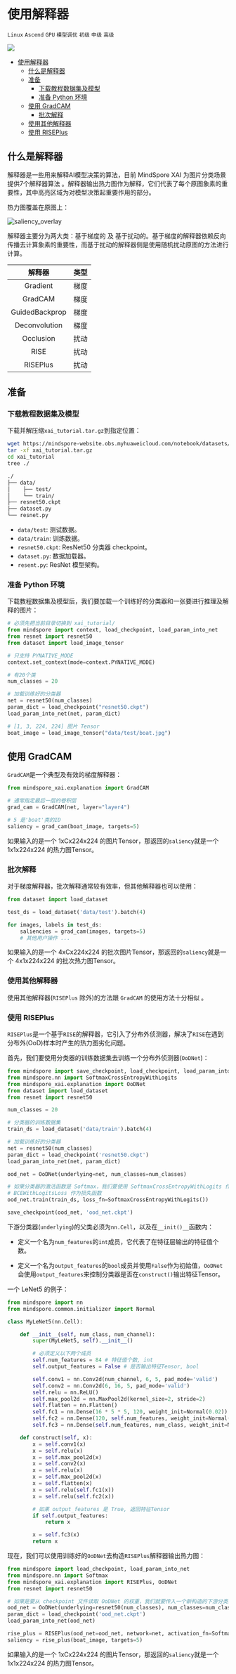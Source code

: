 # 使用解释器

`Linux` `Ascend` `GPU` `模型调优` `初级` `中级` `高级`

<a href="https://gitee.com/mindspore/docs/blob/master/docs/xai/docs/source_zh_cn/using_expainers.md" target="_blank"><img src="https：//gitee.com/mindspore/docs/raw/master/resource/_static/logo_source.png"></a>

<!-- TOC -->

- [使用解释器](#使用解释器)
    - [什么是解释器](#什么是解释器)
    - [准备](#准备)
        - [下载教程数据集及模型](#下载教程数据集及模型)
        - [准备 Python 环境](#准备-python-环境)
    - [使用 GradCAM](#使用-gradcam)
        - [批次解释](#批次解释)
    - [使用其他解释器](#使用其他解释器)
    - [使用 RISEPlus](#使用-riseplus)

<!-- /TOC -->

## 什么是解释器

解释器是一些用来解释AI模型决策的算法，目前 MindSpore XAI 为图片分类场景提供7个解释器算法 。解释器输出热力图作为解释，它们代表了每个原图象素的重要性，其中高亮区域为对模型决策起重要作用的部分。

热力图覆盖在原图上：

![saliency_overlay](./images/saliency_overlay.png)

解释器主要分为两大类：基于梯度的 及 基于扰动的。基于梯度的解释器依赖反向传播去计算象素的重要性，而基于扰动的解释器侧是使用随机扰动原图的方法进行计算。

| 解释器              | 类型             |
|:------------------:|:----------------:|
| Gradient           | 梯度             |
| GradCAM            | 梯度             |
| GuidedBackprop     | 梯度             |
| Deconvolution      | 梯度             |
| Occlusion          | 扰动             |
| RISE               | 扰动             |
| RISEPlus           | 扰动             |

## 准备

### 下载教程数据集及模型

下载并解压缩`xai_tutorial.tar.gz`到指定位置：

```bash
wget https://mindspore-website.obs.myhuaweicloud.com/notebook/datasets/xai/xai_tutorial.tar.gz
tar -xf xai_tutorial.tar.gz
cd xai_tutorial
tree ./
```

```bash
./
├── data/
│    ├── test/
│    └── train/
├── resnet50.ckpt
├── dataset.py
└── resnet.py
```

- `data/test`: 测试数据。
- `data/train`: 训练数据。
- `resnet50.ckpt`: ResNet50 分类器 checkpoint。
- `dataset.py`: 数据加载器。
- `resent.py`: ResNet 模型架构。

### 准备 Python 环境

下载教程数据集及模型后，我们要加载一个训练好的分类器和一张要进行推理及解释的图片：

```python
# 必须先把当前目录切换到 xai_tutorial/
from mindspore import context, load_checkpoint, load_param_into_net
from resnet import resnet50
from dataset import load_image_tensor

# 只支持 PYNATIVE_MODE
context.set_context(mode=context.PYNATIVE_MODE)

# 有20个类
num_classes = 20

# 加载训练好的分类器
net = resnet50(num_classes)
param_dict = load_checkpoint("resnet50.ckpt")
load_param_into_net(net, param_dict)

# [1, 3, 224, 224] 图片 Tensor
boat_image = load_image_tensor("data/test/boat.jpg")
```

## 使用 GradCAM

`GradCAM`是一个典型及有效的梯度解释器：

```python
from mindspore_xai.explanation import GradCAM

# 通常指定最后一层的卷积层
grad_cam = GradCAM(net, layer="layer4")

# 5 是'boat'类的ID
saliency = grad_cam(boat_image, targets=5)
```

如果输入的是一个 1xCx224x224 的图片Tensor，那返回的`saliency`就是一个 1x1x224x224 的热力图Tensor。

### 批次解释

对于梯度解释器，批次解释通常较有效率，但其他解释器也可以使用：

```python
from dataset import load_dataset

test_ds = load_dataset('data/test').batch(4)

for images, labels in test_ds:
    saliencies = grad_cam(images, targets=5)
    # 其他用户操作 ...
```

如果输入的是一个 4xCx224x224 的批次图片Tensor，那返回的`saliency`就是一个 4x1x224x224 的批次热力图Tensor。

### 使用其他解释器

使用其他解释器(`RISEPlus` 除外)的方法跟 `GradCAM` 的使用方法十分相似 。

### 使用 RISEPlus

`RISEPlus`是一个基于`RISE`的解释器，它引入了分布外侦测器，解决了`RISE`在遇到分布外(OoD)样本时产生的热力图劣化问题。

首先，我们要使用分类器的训练数据集去训练一个分布外侦测器(`OoDNet`)：

```python
from mindspore import save_checkpoint, load_checkpoint, load_param_into_net
from mindspore.nn import SoftmaxCrossEntropyWithLogits
from mindspore_xai.explanation import OoDNet
from dataset import load_dataset
from resnet import resnet50

num_classes = 20

# 分类器的训练数据集
train_ds = load_dataset('data/train').batch(4)

# 加载训练好的分类器
net = resnet50(num_classes)
param_dict = load_checkpoint('resnet50.ckpt')
load_param_into_net(net, param_dict)

ood_net = OoDNet(underlying=net, num_classes=num_classes)

# 如果分类器的激活函数是 Softmax，我们要使用 SoftmaxCrossEntropyWithLogits 作为损失函数，如果激活函数是 Sigmod 侧使用
# BCEWithLogitsLoss 作为损失函数
ood_net.train(train_ds, loss_fn=SoftmaxCrossEntropyWithLogits())

save_checkpoint(ood_net, 'ood_net.ckpt')
```

下游分类器(`underlying`)的父类必须为`nn.Cell`，以及在`__init()__`函数内：

- 定义一个名为`num_features`的`int`成员，它代表了在特征层输出的特征值个数。

- 定义一个名为`output_features`的`bool`成员并使用`False`作为初始值，`OoDNet`会使用`output_features`来控制分类器是否在`construct()`输出特征Tensor。

一个 LeNet5 的例子：

```python
from mindspore import nn
from mindspore.common.initializer import Normal

class MyLeNet5(nn.Cell):

    def __init__(self, num_class, num_channel):
        super(MyLeNet5, self).__init__()

        # 必须定义以下两个成员
        self.num_features = 84 # 特征值个数, int
        self.output_features = False # 是否输出特征Tensor, bool

        self.conv1 = nn.Conv2d(num_channel, 6, 5, pad_mode='valid')
        self.conv2 = nn.Conv2d(6, 16, 5, pad_mode='valid')
        self.relu = nn.ReLU()
        self.max_pool2d = nn.MaxPool2d(kernel_size=2, stride=2)
        self.flatten = nn.Flatten()
        self.fc1 = nn.Dense(16 * 5 * 5, 120, weight_init=Normal(0.02))
        self.fc2 = nn.Dense(120, self.num_features, weight_init=Normal(0.02))
        self.fc3 = nn.Dense(self.num_features, num_class, weight_init=Normal(0.02))

    def construct(self, x):
        x = self.conv1(x)
        x = self.relu(x)
        x = self.max_pool2d(x)
        x = self.conv2(x)
        x = self.relu(x)
        x = self.max_pool2d(x)
        x = self.flatten(x)
        x = self.relu(self.fc1(x))
        x = self.relu(self.fc2(x))

        # 如果 output_features 是 True, 返回特征Tensor
        if self.output_features:
            return x

        x = self.fc3(x)
        return x
```

现在，我们可以使用训练好的`OoDNet`去构造`RISEPlus`解释器输出热力图：

```python
from mindspore import load_checkpoint, load_param_into_net
from mindspore.nn import Softmax
from mindspore_xai.explanation import RISEPlus, OoDNet
from resnet import resnet50

# 如果是要从 checkpoint 文件读取 OoDNet 的权重，我们就要传入一个新构造的下游分类器对象
ood_net = OoDNet(underlying=resnet50(num_classes), num_classes=num_classes)
param_dict = load_checkpoint('ood_net.ckpt')
load_param_into_net(ood_net)

rise_plus = RISEPlus(ood_net=ood_net, network=net, activation_fn=Softmax())
saliency = rise_plus(boat_image, targets=5)
```

如果输入的是一个 1xCx224x224 的图片Tensor，那返回的`saliency`就是一个 1x1x224x224 的热力图Tensor。
